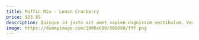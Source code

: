 ```yaml
---
title: Muffin Mix - Lemon Cranberry
price: $23.85
description: Quisque id justo sit amet sapien dignissim vestibulum. Vestibulum ante ipsum primis in faucibus orci luctus et ultrices posuere cubilia Curae; Nulla dapibus dolor vel est. Donec odio justo, sollicitudin ut, suscipit a, feugiat et, eros.
image: https://dummyimage.com/1000x600/000000/fff.png
---
```


